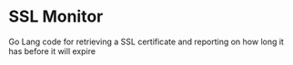 # SSL Monitor

Go Lang code for retrieving a SSL certificate and reporting on how long it has before it will expire